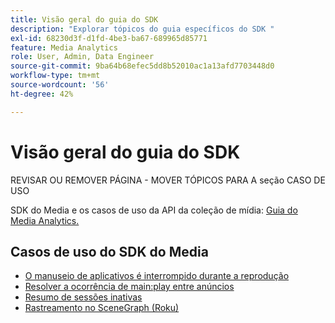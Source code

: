 ```yaml
---
title: Visão geral do guia do SDK
description: "Explorar tópicos do guia específicos do SDK "
exl-id: 68230d3f-d1fd-4be3-ba67-689965d85771
feature: Media Analytics
role: User, Admin, Data Engineer
source-git-commit: 9ba64b68efec5dd8b52010ac1a13afd7703448d0
workflow-type: tm+mt
source-wordcount: '56'
ht-degree: 42%

---
```


# Visão geral do guia do SDK


REVISAR OU REMOVER PÁGINA - MOVER TÓPICOS PARA A seção CASO DE USO

SDK do Media e os casos de uso da API da coleção de mídia: [Guia do Media Analytics.](/help/use-cases/media-analytics-cookbook/media-analytics-cookbook.md)

## Casos de uso do SDK do Media



* [O manuseio de aplicativos é interrompido durante a reprodução](/help/use-cases/cookbook/app-interrupts.md)
* [Resolver a ocorrência de main:play entre anúncios](/help/use-cases/cookbook/fix-ad-play-ad.md)
* [Resumo de sessões inativas](/help/use-cases/cookbook/resuming-inactive.md)
* [Rastreamento no SceneGraph (Roku)](/help/use-cases/cookbook/sdk-track-scenegraph.md)
